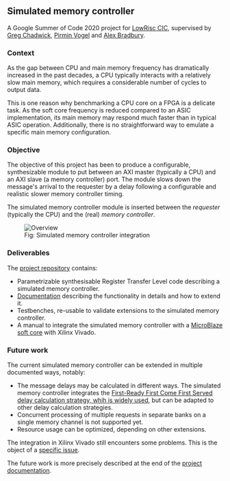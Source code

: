 ## Simulated memory controller

A Google Summer of Code 2020 project for [LowRisc CIC](https://www.lowrisc.org/), supervised by [Greg Chadwick](https://github.com/GregAC), [Pirmin Vogel](https://github.com/vogelpi) and [Alex Bradbury](https://github.com/asb).

### Context

As the gap between CPU and main memory frequency has dramatically increased in the past decades, a CPU typically interacts with a relatively slow main memory, which requires a considerable number of cycles to output data.

This is one reason why benchmarking a CPU core on a FPGA is a delicate task.
As the soft core frequency is reduced compared to an ASIC implementation, its main memory may respond much faster than in typical ASIC operation.
Additionally, there is no straightforward way to emulate a specific main memory configuration.

### Objective

The objective of this project has been to produce a configurable, synthesizable module to put between an AXI master (typically a CPU) and an AXI slave (a memory controller) port.
The module slows down the message's arrival to the requester by a delay following a configurable and realistic slower memory controller timing.

The simulated memory controller module is inserted between the _requester_ (typically the CPU) and the (real) _memory controller_.

<figure class="image">
  <img src="https://i.imgur.com/d8Mdtiu.png" alt="Overview">
  <figcaption>Fig: Simulated memory controller integration</figcaption>
</figure>

### Deliverables

The [project repository](https://github.com/lowRISC/gsoc-sim-mem) contains:
* Parametrizable synthesisable Register Transfer Level code describing a simulated memory controller.
* [Documentation](https://github.com/lowRISC/gsoc-sim-mem/blob/master/documentation.md) describing the functionality in details and how to extend it.
* Testbenches, re-usable to validate extensions to the simulated memory controller.
* A manual to integrate the simulated memory controller with a [MicroBlaze soft core](https://www.xilinx.com/products/design-tools/microblaze.html) with Xilinx Vivado.

### Future work

The current simulated memory controller can be extended in multiple documented ways, notably:

* The message delays may be calculated in different ways. The simulated memory controller integrates the [First-Ready First Come First Served delay calculation strategy, whih is widely used](http://www-personal.umich.edu/~sphadke/docs/thesis.pdf), but can be adapted to other delay calculation strategies.
* Concurrent processing of multiple requests in separate banks on a single memory channel is not supported yet.
* Resource usage can be optimized, depending on other extensions.

The integration in Xilinx Vivado still encounters some problems.
This is the object of a [specific issue](https://github.com/lowRISC/gsoc-sim-mem/issues/18).

The future work is more precisely described at the end of the [project documentation](https://github.com/lowRISC/gsoc-sim-mem/blob/master/documentation.md).